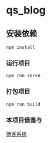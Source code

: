 # qs_blog

## 安装依赖
```
npm install
```

### 运行项目
```
npm run serve
```

### 打包项目
```
npm run build
```
### 本项目借鉴与
[博客系统]('https://github.com/wsydxiangwang/Mood')
